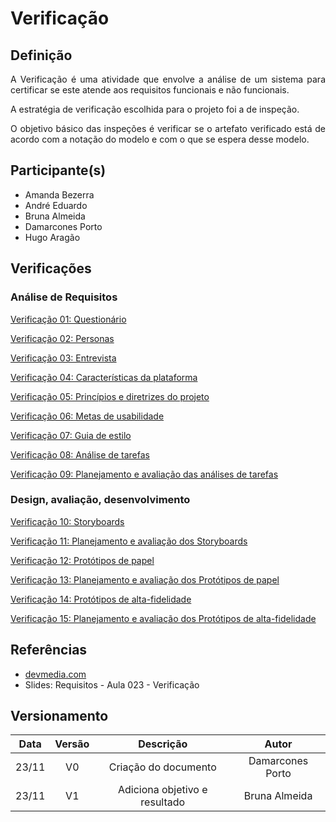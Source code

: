 # Verificação

## Definição
<p align = "justify">A Verificação é uma atividade que envolve a análise de um sistema para certificar se este atende aos requisitos funcionais e não funcionais.</p>
<p align = "justify">A estratégia de verificação escolhida para o projeto foi a de inspeção.</p>
<p align = "justify">O objetivo básico das inspeções é verificar se o artefato verificado está de acordo com a notação do modelo e com o que se espera desse modelo.</p>


## Participante(s)
- Amanda Bezerra
- André Eduardo
- Bruna Almeida
- Damarcones Porto
- Hugo Aragão

## Verificações
### Análise de Requisitos
<p><a href="../veri_questionario">Verificação 01: Questionário</a></p>
<p><a href="../veri_personas">Verificação 02: Personas</a></p>
<p><a href="">Verificação 03: Entrevista</a></p>
<p><a href="">Verificação 04: Características da plataforma</a></p>
<p><a href="../veri_principios_diretrizes">Verificação 05: Princípios e diretrizes do projeto</a></p>
<p><a href="">Verificação 06: Metas de usabilidade</a></p>
<p><a href="">Verificação 07: Guia de estilo</a></p>
<p><a href="">Verificação 08: Análise de tarefas</a></p>
<p><a href="">Verificação 09: Planejamento e avaliação das análises de tarefas</a></p>

### Design, avaliação, desenvolvimento

<p><a href="">Verificação 10: Storyboards</a></p>
<p><a href="">Verificação 11: Planejamento e avaliação dos Storyboards</a></p>
<p><a href="../veri_prototipos_papel">Verificação 12: Protótipos de papel</a></p>
<p><a href="">Verificação 13: Planejamento e avaliação dos Protótipos de papel</a></p>
<p><a href="">Verificação 14: Protótipos de alta-fidelidade</a></p>
<p><a href="">Verificação 15: Planejamento e avaliação dos Protótipos de alta-fidelidade</a></p>

## Referências
- <a href="https://www.devmedia.com.br/a-importancia-da-validacao-e-da-verificacao/24559">devmedia.com</a>
- Slides: Requisitos - Aula 023 - Verificação

## Versionamento

| Data | Versão |           Descrição             |    Autor    |
|:----:|:------:|:-------------------------------:|:-----------:|
|23/11 |V0      |     Criação do documento        |Damarcones Porto|
|23/11 |V1      |  Adiciona objetivo e resultado  |Bruna Almeida|